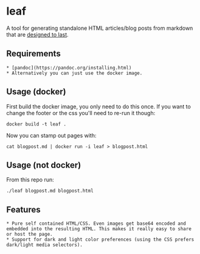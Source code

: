 # leaf

A tool for generating standalone HTML articles/blog posts from markdown that are [designed to last](https://jeffhuang.com/designed_to_last/).

## Requirements

    * [pandoc](https://pandoc.org/installing.html)
    * Alternatively you can just use the docker image.

## Usage (docker)

First build the docker image, you only need to do this once. If you want to change the footer or the css you'll need to re-run it though:

    docker build -t leaf .

Now you can stamp out pages with:

    cat blogpost.md | docker run -i leaf > blogpost.html

## Usage (not docker)

From this repo run:

    ./leaf blogpost.md blogpost.html

## Features

    * Pure self contained HTML/CSS. Even images get base64 encoded and embedded into the resulting HTML. This makes it really easy to share or host the page.
    * Support for dark and light color preferences (using the CSS prefers dark/light media selectors).

